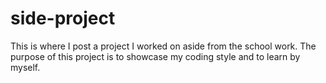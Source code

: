 # side-project

This is where I post a project I worked on aside from the school work. 
The purpose of this project is to showcase my coding style and to learn by myself.
